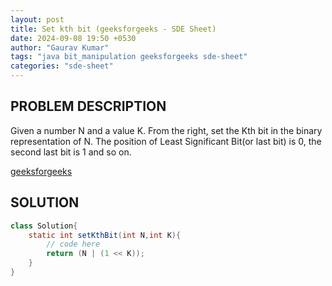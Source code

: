 ```yaml
---
layout: post
title: Set kth bit (geeksforgeeks - SDE Sheet)
date: 2024-09-08 19:50 +0530
author: "Gaurav Kumar"
tags: "java bit_manipulation geeksforgeeks sde-sheet"
categories: "sde-sheet"
---
```


## PROBLEM DESCRIPTION

Given a number N and a value K. From the right, set the Kth bit in the binary representation of N. The position of Least Significant Bit(or last bit) is 0, the second last bit is 1 and so on.

[geeksforgeeks](https://www.geeksforgeeks.org/problems/set-kth-bit3724/1?page=5)

## SOLUTION

```java
class Solution{
    static int setKthBit(int N,int K){
        // code here
        return (N | (1 << K));
    }
}
```
